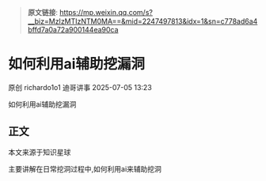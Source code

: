 > **原文链接**: https://mp.weixin.qq.com/s?__biz=MzIzMTIzNTM0MA==&mid=2247497813&idx=1&sn=c778ad6a4bffd7a0a72a900144ea90ca

#  如何利用ai辅助挖漏洞  
原创 richardo1o1  迪哥讲事   2025-07-05 13:23  
  
如何利用ai辅助挖漏洞  
## 正文  
  
本文来源于知识星球  
  
主要讲解在日常挖洞过程中,如何利用ai来辅助挖洞  
  

